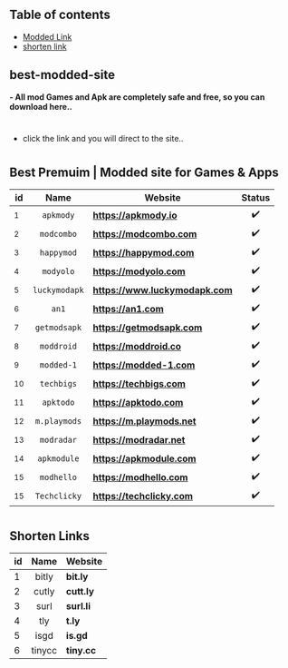 ## Table of contents
- <a href="#best-premuim--modded-site-for-games--apps" >Modded Link</a>
- <a href="#shorten-links" >shorten link</a> 

## best-modded-site
**- All mod Games and Apk are completely safe and free, so you can download here..**

#
- click the link and you will direct to the site..
#

## Best Premuim | Modded site for Games & Apps
id | Name | Website | Status |
-- |:--:|--|:--:|
<sup>1</sup> | `apkmody` | **https://apkmody.io** |✔️|
<sup>2</sup> | `modcombo` | **https://modcombo.com** |✔️|
<sup>3</sup> | `happymod` | **https://happymod.com** |✔️|
<sup>4</sup> | `modyolo` | **https://modyolo.com** |✔️|
<sup>5</sup> | `luckymodapk` | **https://www.luckymodapk.com** |✔️|
<sup>6</sup> | `an1` | **https://an1.com** |✔️|
<sup>7</sup> | `getmodsapk` | **https://getmodsapk.com** |✔️|
<sup>8</sup> | `moddroid` | **https://moddroid.co** |✔️|
<sup>9</sup> | `modded-1` | **https://modded-1.com** |✔️|
<sup>10</sup> | `techbigs` | **https://techbigs.com** |✔️|
<sup>11</sup> | `apktodo` | **https://apktodo.com** |✔️|
<sup>12</sup> | `m.playmods` | **https://m.playmods.net** |✔️|
<sup>13</sup> | `modradar` | **https://modradar.net** |✔️|
<sup>14</sup> | `apkmodule` | **https://apkmodule.com** |✔️|
<sup>15</sup> | `modhello` | **https://modhello.com** |✔️|
<sup>15</sup> | `Techclicky` | **https://techclicky.com** |✔️|

#

## Shorten Links
id | Name | Website
-- |:--:|--|
1 | bitly | **bit.ly**
2 | cutly | **cutt.ly**
3 | surl | **surl.li**
4 | tly | **t.ly**
5 | isgd | **is.gd**
6 | tinycc | **tiny.cc**
#
